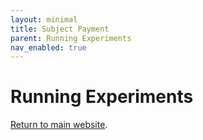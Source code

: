 ```yaml
---
layout: minimal
title: Subject Payment
parent: Running Experiments
nav_enabled: true
---
```


# Running Experiments
[Return to main website]({{site.baseurl}}/).

